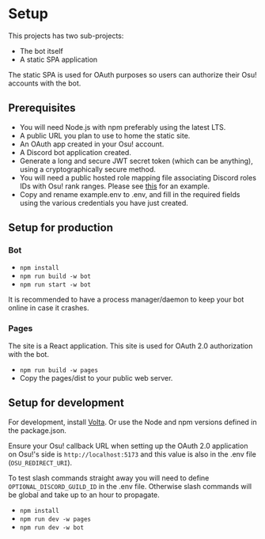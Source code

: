 # Setup

This projects has two sub-projects:

- The bot itself
- A static SPA application

The static SPA is used for OAuth purposes so users can authorize their Osu! accounts with the bot.

## Prerequisites

- You will need Node.js with npm preferably using the latest LTS.
- A public URL you plan to use to home the static site.
- An OAuth app created in your Osu! account.
- A Discord bot application created.
- Generate a long and secure JWT secret token (which can be anything), using a cryptographically secure method.
- You will need a public hosted role mapping file associating Discord roles IDs with Osu! rank ranges. Please see <a href="https://gist.github.com/jack3898/f879491ff2f770c1f786f152420127f5">this</a> for an example.
- Copy and rename example.env to .env, and fill in the required fields using the various credentials you have just created.

## Setup for production

### Bot

- `npm install`
- `npm run build -w bot`
- `npm run start -w bot`

It is recommended to have a process manager/daemon to keep your bot online in case it crashes.

### Pages

The site is a React application. This site is used for OAuth 2.0 authorization with the bot.

- `npm run build -w pages`
- Copy the pages/dist to your public web server.

## Setup for development

For development, install <a href="https://volta.sh/">Volta</a>. Or use the Node and npm versions defined in the package.json.

Ensure your Osu! callback URL when setting up the OAuth 2.0 application on Osu!'s side is `http://localhost:5173` and this value is also in the .env file (`OSU_REDIRECT_URI`).

To test slash commands straight away you will need to define `OPTIONAL_DISCORD_GUILD_ID` in the .env file. Otherwise slash commands will be global and take up to an hour to propagate.

- `npm install`
- `npm run dev -w pages`
- `npm run dev -w bot`
